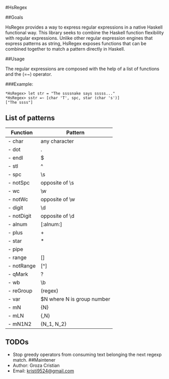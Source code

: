 #HsRegex

##Goals

HsRegex provides a way to express regular expressions in a native Haskell
functional way. This library seeks to combine the Haskell function flexibility
with regular expressions. Unlike other regular expression engines that express
patterns as string, HsRegex exposes functions that can be combined together to
match a pattern directly in Haskell.

##Usage

The regular expressions are composed with the help of a list of functions and
the (=~) operator.

###Example:
```
*HsRegex> let str = "The ssssnake says sssss..."
*HsRegex> sstr =~ [char 'T', spc, star (char 's')]
["The ssss"]
```

## List of patterns

Function   | Pattern
-----------|----------------
- char     |  any character
- dot      |  .
- endl     |  $
- stl      |  ^
- spc      |  \s
- notSpc   |  opposite of \s
- wc       |  \w
- notWc    |  opposite of \w
- digit    |  \d
- notDigit |  opposite of \d
- alnum    |  [:alnum:]
- plus     |  +
- star     |  *
- pipe     |  |
- range    |  []
- notRange |  [^]
- qMark    |  ?
- wb       |  \b
- reGroup  |  (regex)
- var      |  $N where N is group number
- mN       |  {N}
- mLN      |  {,N}
- mN1N2    |  {N_1, N_2}

## TODOs
- Stop greedy operators from consuming text belonging the next regexp match.
##Maintener
- Author: Groza Cristian
- Email: kristi9524@gmail.com

